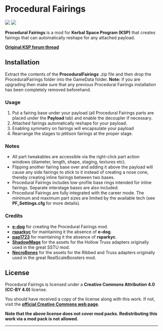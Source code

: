# Procedural Fairings

![][PF:shield-version]
![][PF:shield-license]

**Procedural Fairings** is a mod for **Kerbal Space Program (KSP)** that creates fairings that can automatically reshape for any attached payload.

**[Original KSP forum thread][PF:original-forum-link]**

## Installation

Extract the contents of the **ProceduralFairings** .zip file and then drop the ProceduralFairings folder into the GameData folder. **Note:** if you are upgrading then make sure that any previous Procedural Fairings installation has been completely removed beforehand.

### Usage

1. Put a fairing base under your payload (all Procedural Fairings parts are placed under the **Payload** tab) and enable the decoupler if necessary.
2. Attached fairings automatically reshape for your payload.
3. Enabling symmetry on fairings will encapsulate your payload
4. Rearrange the stages to jettison fairings at the proper stage.

### Notes

* All part tweakables are accessible via the right-click part action windows (diameter, length, shape, staging, textures etc).
* Flipping another fairing base over and adding it above the payload will cause any side fairings to stick to it instead of creating a nose cone, thereby creating inline fairings between two bases.
* Procedural Fairings includes low-profile base rings intended for inline fairings. Separate interstage bases are also included.
* Procedural Fairings are fully integrated with the career mode. The minimum and maximum part sizes are limited by the available tech (see **PF_Settings.cfg** for more details).

### Credits

* **[e-dog][PF:contributor-edog-link]** for creating the Procedural Fairings mod.
* **[rsparkyc][PF:contributor-rsparkyc-link]** for maintaining it the absence of **e-dog**.
* **[pap1723][PF:contributor-pap1723-link]** for maintaining it the absence of **rsparkyc**.
* **[ShadowMage][PF:sstu-link]** for the assets for the Hollow Truss adapters originally used in the great SSTU mod.
* **[NecroBones][PF:rsb-link]** for the assets for the Ribbed and Truss adapters originally used in the great RealScaleBoosters mod.

## License

Procedural Fairings is licensed under a **Creative Commons Attribution 4.0 (CC-BY 4.0)** license.

You should have received a copy of the license along with this work. If not, visit the **[official Creative Commons web page][PF:cc-license-link]**.

**Note that the above license does not cover mod packs. Redistributing this work via a mod pack is not allowed.**

***

[PF:cc-license-link]:           https://creativecommons.org/licenses/by/4.0/legalcode
[PF:contributor-edog-link]:     https://github.com/e-dog
[PF:contributor-rsparkyc-link]: https://github.com/rsparkyc
[PF:contributor-pap1723-link]:  https://github.com/KSP-RO
[PF:original-forum-link]:       http://forum.kerbalspaceprogram.com/index.php?showtopic=36371
[PF:shield-license]:            https://img.shields.io/badge/License-CC--BY%204.0-green.svg
[PF:shield-version]:            https://img.shields.io/badge/KSP%20Version-1.6.1.0-green.svg
[PF:sstu-link]:					https://forum.kerbalspaceprogram.com/index.php?/topic/117090-wip17x-sstulabs-low-part-count-solutions-orbiters-landers-lifters-dev-thread-11-18-18/
[PF:rsb-link]:					https://forum.kerbalspaceprogram.com/index.php?/topic/130776-12-14-real-scale-boosters-016-2018-03-12/
